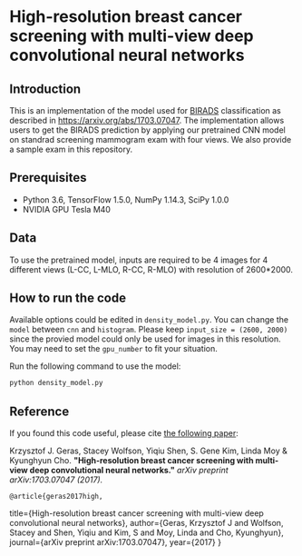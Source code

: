 # High-resolution breast cancer screening with multi-view deep convolutional neural networks
## Introduction
This is an implementation of the model used for [BIRADS](https://breast-cancer.ca/bi-rads/) classification as described in https://arxiv.org/abs/1703.07047. The implementation allows users to get the BIRADS prediction by applying our pretrained CNN model on standrad screening mammogram exam with four views. We also provide a sample exam in this repository. 

## Prerequisites

* Python 3.6, TensorFlow 1.5.0, NumPy 1.14.3, SciPy 1.0.0
* NVIDIA GPU Tesla M40

## Data

To use the pretrained model, inputs are required to be 4 images for 4 different views (L-CC, L-MLO, R-CC, R-MLO) with resolution of 2600*2000.

## How to run the code
Available options could be edited in `density_model.py`. You can change the `model` between `cnn` and `histogram`. Please keep `input_size = (2600, 2000)` since the provied model could only be used for images in this resolution. You may need to set the `gpu_number` to fit your situation.  

Run the following command to use the model:

```bash
python density_model.py
```
## Reference

If you found this code useful, please cite [the following paper](https://arxiv.org/pdf/1703.07047.pdf):

Krzysztof J. Geras, Stacey Wolfson, Yiqiu Shen, S. Gene Kim, Linda Moy & Kyunghyun Cho. 
 **"High-resolution breast cancer screening with multi-view deep convolutional neural networks."** *arXiv preprint arXiv:1703.07047 (2017).*

    @article{geras2017high,
  title={High-resolution breast cancer screening with multi-view deep convolutional neural networks},
  author={Geras, Krzysztof J and Wolfson, Stacey and Shen, Yiqiu and Kim, S and Moy, Linda and Cho, Kyunghyun},
  journal={arXiv preprint arXiv:1703.07047},
  year={2017}
}
